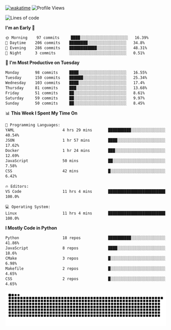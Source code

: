 [![wakatime](https://wakatime.com/badge/user/b920b284-3cde-4cd4-b72e-f7f22d050b16.svg)](https://wakatime.com/@b920b284-3cde-4cd4-b72e-f7f22d050b16)
![Profile Views](http://img.shields.io/badge/Profile%20Views-4586-blue)
<!--START_SECTION:waka-->
![Lines of code](https://img.shields.io/badge/From%20Hello%20World%20I%27ve%20Written--643%20Thousand%20lines%20of%20code-blue)

**I'm an Early 🐤** 

```text
🌞 Morning    97 commits     ████░░░░░░░░░░░░░░░░░░░░░   16.39% 
🌆 Daytime    206 commits    ████████░░░░░░░░░░░░░░░░░   34.8% 
🌃 Evening    286 commits    ████████████░░░░░░░░░░░░░   48.31% 
🌙 Night      3 commits      ░░░░░░░░░░░░░░░░░░░░░░░░░   0.51%

```
📅 **I'm Most Productive on Tuesday** 

```text
Monday       98 commits     ████░░░░░░░░░░░░░░░░░░░░░   16.55% 
Tuesday      150 commits    ██████░░░░░░░░░░░░░░░░░░░   25.34% 
Wednesday    103 commits    ████░░░░░░░░░░░░░░░░░░░░░   17.4% 
Thursday     81 commits     ███░░░░░░░░░░░░░░░░░░░░░░   13.68% 
Friday       51 commits     ██░░░░░░░░░░░░░░░░░░░░░░░   8.61% 
Saturday     59 commits     ██░░░░░░░░░░░░░░░░░░░░░░░   9.97% 
Sunday       50 commits     ██░░░░░░░░░░░░░░░░░░░░░░░   8.45%

```


📊 **This Week I Spent My Time On** 

```text
💬 Programming Languages: 
YAML                     4 hrs 29 mins       ██████████░░░░░░░░░░░░░░░   40.54% 
JSON                     1 hr 57 mins        ████░░░░░░░░░░░░░░░░░░░░░   17.62% 
Docker                   1 hr 24 mins        ███░░░░░░░░░░░░░░░░░░░░░░   12.69% 
JavaScript               50 mins             ██░░░░░░░░░░░░░░░░░░░░░░░   7.58% 
CSS                      42 mins             █░░░░░░░░░░░░░░░░░░░░░░░░   6.42%

🔥 Editors: 
VS Code                  11 hrs 4 mins       █████████████████████████   100.0%

💻 Operating System: 
Linux                    11 hrs 4 mins       █████████████████████████   100.0%

```

**I Mostly Code in Python** 

```text
Python                   18 repos            ██████████░░░░░░░░░░░░░░░   41.86% 
JavaScript               8 repos             ████░░░░░░░░░░░░░░░░░░░░░   18.6% 
CMake                    3 repos             █░░░░░░░░░░░░░░░░░░░░░░░░   6.98% 
Makefile                 2 repos             █░░░░░░░░░░░░░░░░░░░░░░░░   4.65% 
CSS                      2 repos             █░░░░░░░░░░░░░░░░░░░░░░░░   4.65%

```



<!--END_SECTION:waka-->
![Snake animation](https://raw.githubusercontent.com/timmypidashev/timmypidashev/main/commits.svg)
